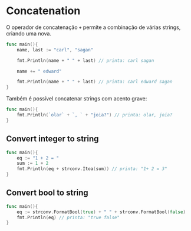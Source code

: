 # Concatenation

O operador de concatenação `+` permite a combinação de várias strings, criando uma nova.

```go
func main(){
    name, last := "carl", "sagan"

    fmt.Println(name + " " + last) // printa: carl sagan

    name += " edward"

    fmt.Println(name + " " + last) // printa: carl edward sagan
}
```

Também é possível concatenar strings com acento grave:

```go
func main(){
    fmt.Println(`olar` + `, ` + "joia?") // printa: olar, joia?
}
```

## Convert integer to string

```go
func main(){
    eq := "1 + 2 = "
    sum := 1 + 2
    fmt.Println(eq + strconv.Itoa(sum)) // printa: "1+ 2 = 3"
}
```

## Convert bool to string

```go
func main(){
    eq := strconv.FormatBool(true) + " " + strconv.FormatBool(false)
    fmt.Println(eq) // printa: "true false"
}
```
